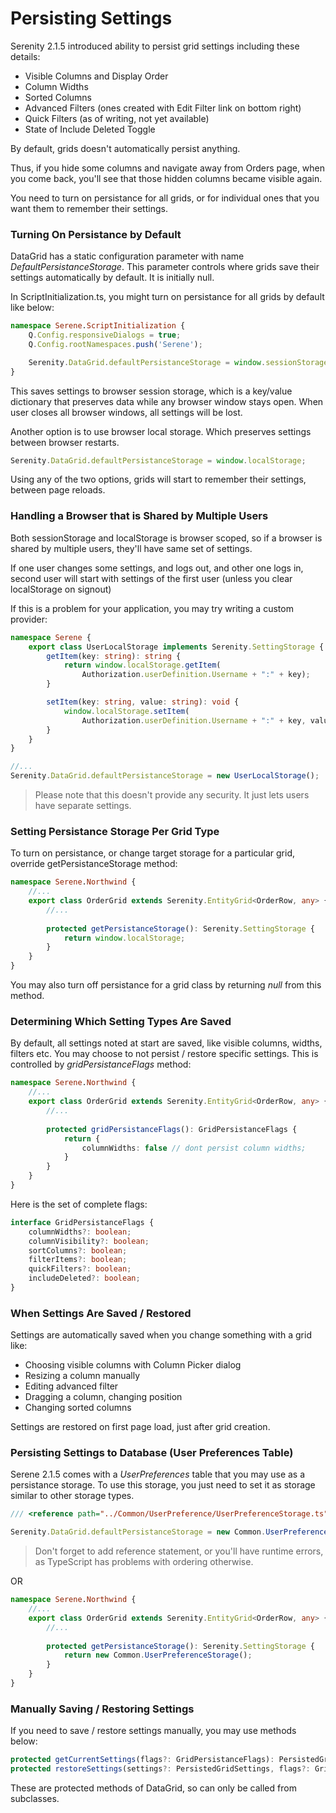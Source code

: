 # Persisting Settings

Serenity 2.1.5 introduced ability to persist grid settings including these details:

- Visible Columns and Display Order
- Column Widths
- Sorted Columns
- Advanced Filters (ones created with Edit Filter link on bottom right)
- Quick Filters (as of writing, not yet available)
- State of Include Deleted Toggle

By default, grids doesn't automatically persist anything. 

Thus, if you hide some columns and navigate away from Orders page, when you come back, you'll see that those hidden columns became visible again.

You need to turn on persistance for all grids, or for individual ones that you want them to remember their settings.


### Turning On Persistance by Default

DataGrid has a static configuration parameter with name *DefaultPersistanceStorage*. This parameter controls where grids save their settings automatically by default. It is initially null.

In ScriptInitialization.ts, you might turn on persistance for all grids by default like below:

```ts
namespace Serene.ScriptInitialization {
    Q.Config.responsiveDialogs = true;
    Q.Config.rootNamespaces.push('Serene');

    Serenity.DataGrid.defaultPersistanceStorage = window.sessionStorage;
}
```

This saves settings to browser session storage, which is a key/value dictionary that preserves data while any browser window stays open. When user closes all browser windows, all settings will be lost.

Another option is to use browser local storage. Which preserves settings between browser restarts.

```ts
Serenity.DataGrid.defaultPersistanceStorage = window.localStorage;
```

Using any of the two options, grids will start to remember their settings, between page reloads.

### Handling a Browser that is Shared by Multiple Users

Both sessionStorage and localStorage is browser scoped, so if a browser is shared by multiple users, they'll have same set of settings. 

If one user changes some settings, and logs out, and other one logs in, second user will start with settings of the first user (unless you clear localStorage on signout)

If this is a problem for your application, you may try writing a custom provider:

```ts
namespace Serene {
    export class UserLocalStorage implements Serenity.SettingStorage {
        getItem(key: string): string {
            return window.localStorage.getItem(
                Authorization.userDefinition.Username + ":" + key);
        }

        setItem(key: string, value: string): void {
            window.localStorage.setItem(
                Authorization.userDefinition.Username + ":" + key, value);
        }
    }
}

//...
Serenity.DataGrid.defaultPersistanceStorage = new UserLocalStorage();
```

> Please note that this doesn't provide any security. It just lets users have separate settings.


### Setting Persistance Storage Per Grid Type

To turn on persistance, or change target storage for a particular grid, override getPersistanceStorage method:

```ts
namespace Serene.Northwind {
    //...
    export class OrderGrid extends Serenity.EntityGrid<OrderRow, any> {
        //...
        
        protected getPersistanceStorage(): Serenity.SettingStorage {
            return window.localStorage;
        }
    }
}

```

You may also turn off persistance for a grid class by returning *null* from this method.


### Determining Which Setting Types Are Saved

By default, all settings noted at start are saved, like visible columns, widths, filters etc. You may choose to not persist / restore specific settings. This is controlled by *gridPersistanceFlags* method:

```ts
namespace Serene.Northwind {
    //...
    export class OrderGrid extends Serenity.EntityGrid<OrderRow, any> {
        //...
        
        protected gridPersistanceFlags(): GridPersistanceFlags {
            return {
                columnWidths: false // dont persist column widths;
            }
        }
    }
}
```

Here is the set of complete flags: 

```ts
interface GridPersistanceFlags {
    columnWidths?: boolean;
    columnVisibility?: boolean;
    sortColumns?: boolean;
    filterItems?: boolean;
    quickFilters?: boolean;
    includeDeleted?: boolean;
}
```

### When Settings Are Saved / Restored

Settings are automatically saved when you change something with a grid like:

* Choosing visible columns with Column Picker dialog
* Resizing a column manually
* Editing advanced filter
* Dragging a column, changing position
* Changing sorted columns

Settings are restored on first page load, just after grid creation.



### Persisting Settings to Database (User Preferences Table)

Serene 2.1.5 comes with a *UserPreferences* table that you may use as a persistance storage. To use this storage, you just need to set it as storage similar to other storage types.

```ts
/// <reference path="../Common/UserPreference/UserPreferenceStorage.ts" />

Serenity.DataGrid.defaultPersistanceStorage = new Common.UserPreferenceStorage();
```

> Don't forget to add reference statement, or you'll have runtime errors, as TypeScript has problems with ordering otherwise.

OR 

```ts
namespace Serene.Northwind {
    //...
    export class OrderGrid extends Serenity.EntityGrid<OrderRow, any> {
        //...
        
        protected getPersistanceStorage(): Serenity.SettingStorage {
            return new Common.UserPreferenceStorage();
        }
    }
}
```


### Manually Saving / Restoring Settings

If you need to save / restore settings manually, you may use methods below:

```ts
protected getCurrentSettings(flags?: GridPersistanceFlags): PersistedGridSettings;
protected restoreSettings(settings?: PersistedGridSettings, flags?: GridPersistanceFlags): void;
```

These are protected methods of DataGrid, so can only be called from subclasses.
